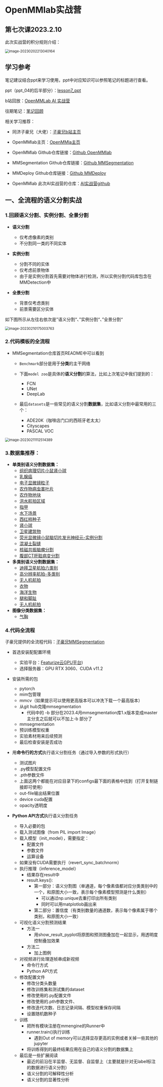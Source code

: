 # OpenMMlab实战营

## 第七次课2023.2.10

此次实战营的积分规则介绍：

<img src="../images/image-20230202213040164.png" alt="image-20230202213040164" style="zoom:80%;" />

## 学习参考

笔记建议结合ppt来学习使用，ppt中对应知识可以参照笔记的标题进行查看。

ppt（ppt_04的后半部分）：[lesson7_ppt](https://github.com/lyc686/OpenMMlab_AI_2023.2/blob/main/ppt/04%20%E8%AF%AD%E4%B9%89%E5%88%86%E5%89%B2.pdf)

b站回放：[OpenMMLab AI 实战营](https://space.bilibili.com/1293512903/channel/collectiondetail?sid=1068652)

往期笔记：[笔记回顾](https://github.com/lyc686/OpenMMlab_AI_2023.2/tree/main/OpenMMlab_notes)

相关学习推荐：

* 同济子豪兄（大佬）：[子豪兄b站主页](https://space.bilibili.com/1900783?spm_id_from=333.337.0.0)
* OpenMMlab主页：[OpenMMla主页](https://space.bilibili.com/1293512903)
* OpenMMlab Github仓库链接：[Github OpenMMlab](https://github.com/open-mmlab)

* MMSegmentation Github仓库链接：[Github MMSegmentation](https://github.com/open-mmlab/mmsegmentation)

* MMDeploy Github仓库链接：[Github MMDeploy](https://github.com/open-mmlab/mmdeploy)

* OpenMMlab 此次AI实战营的仓库：[AI实战营github](https://github.com/open-mmlab/OpenMMLabCamp)

## 一、全流程的语义分割实战

### 1.回顾**语义分割**、**实例分割**、**全景分割**

* **语义分割** 
  * 仅考虑像素的类别
  * 不分割同一类的不同实体

* **实例分割**
  * 分割不同的实体
  * 仅考虑前景物体
  * 由于是实例分割首先需要对物体进行检测，所以实例分割代码库包含在MMDetection中
* **全景分割**
  * 背景仅考虑类别
  * 前景需要区分实体

如下图所示从左往右依次是”语义分割“、”实例分割“、”全景分割“

<img src="../images/image-20230210175003763.png" alt="image-20230210175003763" style="zoom:80%;" />



### 2.代码模板的全流程

* MMSegmentation仓库首页README中可以看到
  * `Benchmark`部分是用于**分类**的主干网络
  * 下面`model zoo`是具体的**语义分割**的算法，比如上次笔记中我们提到的：
    * FCN
    * UNet
    * DeepLab

  * 最后`datasets`是一些常见的语义分割**数据集**，比如语义分割中最常用的三个：
    * ADE20K（咖啡店门口的西班牙老太太）
    * Cityscapes
    * PASCAL VOC

<img src="../images/image-20230211112514389.png" alt="image-20230211112514389" style="zoom:80%;margin-left:0px;" />

### 3.数据集推荐：

* **单类别语义分割数据集：**
  * [组织病理切片小鼠肾小球](https://zihao-openmmlab.obs.cn-east-3.myhuaweicloud.com/20230130-mmseg/dataset/Glomeruli-dataset.zip)
  * [乳腺癌](https://www.kaggle.com/datasets/aryashah2k/breast-ultrasound-images-dataset)
  * [电子显微镜粒子](https://www.kaggle.com/datasets/batuhanyil/electron-microscopy-particle-segmentation)
  * [农作物病虫害叶片](https://www.kaggle.com/datasets/fakhrealam9537/leaf-disease-segmentation-dataset)
  * [农作物地块](https://www.kaggle.com/datasets/khlaifiabilel/pastis)
  * [洪水航拍区域](https://www.kaggle.com/datasets/faizalkarim/flood-area-segmentation?select=Image)
  * [指甲](https://www.kaggle.com/datasets/vpapenko/nails-segmentation)
  * [水下场景](https://www.kaggle.com/datasets/ashish2001/semantic-segmentation-of-underwater-imagery-suim)
  * [西红柿种子](https://www.kaggle.com/datasets/juanma9901/tomatoseedsdatasetjm)
  * [肾小球](https://www.kaggle.com/datasets/baesiann/glomeruli-hubmap-external-1024x1024)
  * [卫星建筑物](https://www.kaggle.com/datasets/hyyyrwang/buildings-dataset)
  * [荧光显微镜小鼠脑切片发光神经元-实例分割](https://www.kaggle.com/datasets/nbroad/fluorescent-neuronal-cells)
  * [混凝土裂缝](https://www.kaggle.com/datasets/jakubniemiec/concrete-crack-images)
  * [核磁共振脑瘤分割](https://www.kaggle.com/datasets/awsaf49/brats2020-training-data)
  * [腹部CT肝脏病变分割](https://www.kaggle.com/datasets/andrewmvd/liver-tumor-segmentation)
* **多类别语义分割数据集：**
  * [迪拜卫星航拍六类别](https://www.kaggle.com/datasets/humansintheloop/semantic-segmentation-of-aerial-imagery)
  * [高分辨率航拍-多类别](https://www.kaggle.com/datasets/titan15555/uavid-semantic-segmentation-dataset)
  * [无人机航拍](https://www.kaggle.com/datasets/bulentsiyah/semantic-drone-dataset)
  * [衣物](https://www.kaggle.com/datasets/rajkumarl/people-clothing-segmentation)
  * [海洋生物](https://www.kaggle.com/datasets/crowww/a-large-scale-fish-dataset)
  * [腿和脚趾](https://www.kaggle.com/datasets/tapakah68/legs-segmentation)
  * [无人机航拍](https://www.kaggle.com/datasets/santurini/semantic-segmentation-drone-dataset)
* **图像分类数据集：**
  * [气胸](https://www.kaggle.com/c/siim-acr-pneumothorax-segmentation)

### 4.代码全流程

子豪兄提供的全流程代码：[子豪兄MMSegmentation](https://github.com/TommyZihao/MMSegmentation_Tutorials)



* 首选安装配配置环境

  * 实验平台：[Featurize云GPU平台](https://featurize.cn/))
  * 选择服务器：GPU RTX 3060、CUDA v11.2

* 安装所需的包

  * pytorch
  * mim包管理
  * mmcv（如果提示可以使用更高版本可以冲洗下载一个最高版本）
  * 从git hub克隆mmsegmentation
    * 代码中的 -b 部分在2023.4月mmsegmentation库1.x版本变成master主分支之后就可以不加上-b 部分了
  * mmsegmentation
  * 预训练模型权重
  * 实验素材用来后续预测
  * 最后检查安装是否成功

* 用**命令行的方式**执行语义分割任务（通过导入参数的形式执行）

  * 测试图片
  * .py模型配置文件
  * .pth参数文件
  * 上面这两个都能在对应目录下的configs最下面的表格中找到（打开复制链接即可使用）
  * out-file输出结果位置
  * device cuda配置
  * opacity透明度

* **Python API方式**执行语义分割任务

  * 导入必要的包
  * 载入测试图像（from PIL import Image）
  * 载入模型（init_model），需要指定：
    * 配置文件
    * 参数文件
    * 运算设备
  * 如果没有CUDA需要执行（revert_sync_batchnorm）
  * 执行推理（inference_model）
    * 结果存在result中
    * result.keys():
      * 第一部分：语义分割图（单通道，每个像素值都对应分类类别中的一个，和原图大小一致，表示每个像素模型预测是什么类别）
        * 可以通过np.unique去重打印出所有类别
        * 同时可以用matplotlob画出来
      * 第二部分：置信度（有类别数量的通道数，表示每个像素属于哪个类别，和原图大小一致）
  * 可视化语义分割预测结果
    * 方法一
      * 用show_result_pyplot将原图和预测图叠加在一起显示，用透明度控制叠加效果
    * 方法二
      * 加上图例
  * 对视频进行处理逐帧串成新视频
    * 命令行方式
    * Python API方式
  * 修改配置文件
    * 修改分类头数量
    * 修改训练集和测试集的dataset
    * 修改使用的.py配置文件
    * 修改使用的.pth参数文件、
    * 修改迭代次数、日志记录间隔、模型权重保存间隔
    * 设置随机数种子
  * 训练
    * 把所有模块注册在mmengine的Runner中
    * runner.train()执行训练
      * 遇到Out of memory可以选择显存更高的实例或者关掉一些其他的jupyter
    * 将训练得到的最终结果应用在自己的语义分割的数据集上
  * 最后是一些扩展阅读
    * 最近的前沿在半监督、无监督、自监督上（主要就是针对无label标注的数据进行语义分割）
    * 语义分割的可解释性分析
    * 语义分割的显著性分析

  



